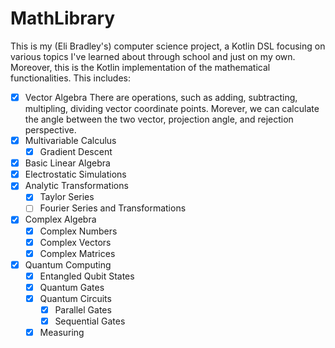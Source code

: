 # MathLibrary

This is my (Eli Bradley's) computer science project, a Kotlin DSL focusing on various topics I've learned about
through school and just on my own. Moreover, this is the Kotlin implementation of the mathematical functionalities.
This includes:

- [X] Vector Algebra
      There are operations, such as adding, subtracting, multipling, dividing vector coordinate points. Morever, we can
      calculate the angle between the two vector, projection angle, and rejection perspective. 
- [X] Multivariable Calculus
  - [X] Gradient Descent
- [X] Basic Linear Algebra
- [X] Electrostatic Simulations
- [X] Analytic Transformations
  - [X] Taylor Series
  - [ ] Fourier Series and Transformations
- [X] Complex Algebra
  - [X] Complex Numbers
  - [X] Complex Vectors
  - [X] Complex Matrices
- [X] Quantum Computing
  - [X] Entangled Qubit States
  - [X] Quantum Gates
  - [X] Quantum Circuits
    - [X] Parallel Gates
    - [X] Sequential Gates
  - [X] Measuring
